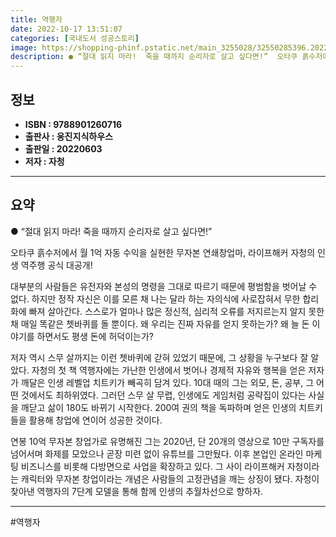 ```yaml
---
title: 역행자
date: 2022-10-17 13:51:07
categories: [국내도서 성공스토리]
image: https://shopping-phinf.pstatic.net/main_3255028/32550285396.20221004114149.jpg
description: ● “절대 읽지 마라!  죽을 때까지 순리자로 살고 싶다면!”  오타쿠 흙수저에서  월 ...
---
```


## **정보**

- **ISBN : 9788901260716**
- **출판사 : 웅진지식하우스**
- **출판일 : 20220603**
- **저자 : 자청**

------



## **요약**

● “절대 읽지 마라! 
죽을 때까지 순리자로 살고 싶다면!” 

오타쿠 흙수저에서 
월 1억 자동 수익을 실현한 무자본 연쇄창업마,
라이프해커 자청의 인생 역주행 공식 대공개!

대부분의 사람들은 유전자와 본성의 명령을 그대로 따르기 때문에 평범함을 벗어날 수 없다. 하지만 정작 자신은 이를 모른 채 나는 달라 하는 자의식에 사로잡혀서 무한 합리화에 빠져 살아간다. 스스로가 얼마나 많은 정신적, 심리적 오류를 저지르는지 알지 못한 채 매일 똑같은 쳇바퀴를 돌 뿐이다. 왜 우리는 진짜 자유를 얻지 못하는가? 왜 늘 돈 이야기를 하면서도 평생 돈에 허덕이는가?

저자 역시 스무 살까지는 이런 쳇바퀴에 갇혀 있었기 때문에, 그 상황을 누구보다 잘 알았다.  자청의 첫 책 역행자에는 가난한 인생에서 벗어나 경제적 자유와 행복을 얻은 저자가 깨달은 인생 레벨업 치트키가 빼곡히 담겨 있다. 10대 때의 그는 외모, 돈, 공부, 그 어떤 것에서도 최하위였다. 그러던 스무 살 무렵, 인생에도 게임처럼 공략집이 있다는 사실을 깨닫고 삶이 180도 바뀌기 시작한다. 200여 권의 책을 독파하며 얻은 인생의 치트키들을 활용해 창업에 연이어 성공한 것이다. 

연봉 10억 무자본 창업가로 유명해진 그는 2020년, 단 20개의 영상으로 10만 구독자를 넘어서며 화제를 모았으나 곧장 미련 없이 유튜브를 그만뒀다. 이후 본업인 온라인 마케팅 비즈니스를 비롯해 다방면으로 사업을 확장하고 있다. 그 사이 라이프해커 자청이라는 캐릭터와 무자본 창업이라는 개념은 사람들의 고정관념을 깨는 상징이 됐다. 자청이 찾아낸 역행자의 7단계 모델을 통해 함께 인생의 추월차선으로 향하자.

------

#역행자



